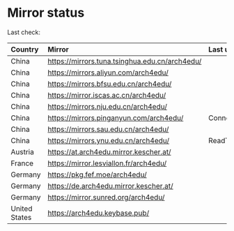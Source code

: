 <script src="./time.js"></script>
# Mirror status
Last check: <script type="text/javascript">localize(1674714234.3590512);</script>

|Country|Mirror|Last update|
|:------|:-----|:----------|
|China|https://mirrors.tuna.tsinghua.edu.cn/arch4edu/|<script type="text/javascript">localize(1674628514);</script>|
|China|https://mirrors.aliyun.com/arch4edu/|<script type="text/javascript">localize(1674628514);</script>|
|China|https://mirrors.bfsu.edu.cn/arch4edu/|<script type="text/javascript">localize(1674628514);</script>|
|China|https://mirror.iscas.ac.cn/arch4edu/|<script type="text/javascript">localize(1674628514);</script>|
|China|https://mirrors.nju.edu.cn/arch4edu/|<script type="text/javascript">localize(1674628514);</script>|
|China|https://mirrors.pinganyun.com/arch4edu/|ConnectionError|
|China|https://mirrors.sau.edu.cn/arch4edu/|<script type="text/javascript">localize(1673850842);</script>|
|China|https://mirrors.ynu.edu.cn/arch4edu/|ReadTimeout|
|Austria|https://at.arch4edu.mirror.kescher.at/|<script type="text/javascript">localize(1674628514);</script>|
|France|https://mirror.lesviallon.fr/arch4edu/|<script type="text/javascript">localize(1674153500);</script>|
|Germany|https://pkg.fef.moe/arch4edu/|<script type="text/javascript">localize(1674628514);</script>|
|Germany|https://de.arch4edu.mirror.kescher.at/|<script type="text/javascript">localize(1674628514);</script>|
|Germany|https://mirror.sunred.org/arch4edu/|<script type="text/javascript">localize(1674628514);</script>|
|United States|https://arch4edu.keybase.pub/|<script type="text/javascript">localize(1674628514);</script>|

<script src="./tablefilter/tablefilter.js"></script>
<script src="./table.js"></script>